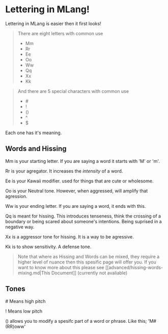 # Lettering in MLang!

Lettering in MLang is easier then it first looks!

> There are eight letters with common use
>  * Mm
>  * Rr
>  * Ee
>  * Oo
>  * Ww
>  * Qq
>  * Xx
>  * Kk

> And there are 5 special characters with common use
>  * \#
>  * !
>  * ()
>  * ^
>  * $

Each one has it's meaning.

## Words and Hissing

Mm is your starting letter. If you are saying a word it starts with 'M' or 'm'.

Rr is your agregator. It increases the *intensity* of a word.

Ee is your Kawaii modifier. used for things that are cute or wholesome.

Oo is your Neutral tone. However, when aggressed, will amplify that agression.

Ww is your ending letter. If you are saying a word, it ends with this.

Qq is meant for hissing. This introduces tenseness, think the crossing of a boundary or being scared about someone's intentions. Being suprised in a negative way. 

Xx is a aggressor tone for hissing. It is a way to be agressive.

Kk is to show sensitivity. A defense tone.

> Note that where as Hissing and Words can be mixed, they require a higher level of nuance then this spesific page will offer you. If you want to know more about this please see [[advanced/hissing-words-mixing.md|This Document]] (currently not avaliable)

## Tones

\# Means high pitch

! Means low pitch

() allows you to modify a spesifc part of a word or phrase. Like this; 'M#(RR)oww'
